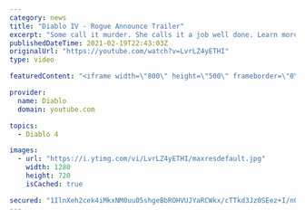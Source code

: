 ```yaml
---
category: news
title: "Diablo IV - Rogue Announce Trailer"
excerpt: "Some call it murder. She calls it a job well done. Learn more at Diablo4.com The Rogue is the newest addition to the Diablo IV campfire, combining range and ..."
publishedDateTime: 2021-02-19T22:43:03Z
originalUrl: "https://youtube.com/watch?v=LvrLZ4yETHI"
type: video

featuredContent: "<iframe width=\"800\" height=\"500\" frameborder=\"0\" src=\"https://www.youtube.com/embed/LvrLZ4yETHI\" allow=\"accelerometer; autoplay; encrypted-media; gyroscope; picture-in-picture\" allowfullscreen></iframe>"

provider:
  name: Diablo
  domain: youtube.com

topics:
  - Diablo 4

images:
  - url: "https://i.ytimg.com/vi/LvrLZ4yETHI/maxresdefault.jpg"
    width: 1280
    height: 720
    isCached: true

secured: "1IlnXeh2cek4iMkxNM0uu05shgeBbROHVUJYaRCWkx/cTTkd3Jz0SEez+I/n0SJe4K0xiisa230a0AuCgwf5XJgHhvFJtc5j14BZVFJ4hZac/UG7W7MNFZKXHCKtx0xBoKgaI8IuHkGzQOjtEMXLGyeAVPBPUoUDzV23MTHAK0YSDfosZC0PdH2UNZabl5DGguofSYKlqsPuBVbc+/OlY6xCCe2n8CYqX0WaO+fUT6/Le1i1zDfCoK903DZfXtjk38SqzNYQ2mQ2Y4tcHiXptzeHvd/5AEGtOSoUNxjKvdfUmlElXEFXxmiY8np3BT6iD0Pcb4ttqewEFhIg9RjTfSHMs3uGGvvx5Czpo6Pejw5oshLJd3r7SpGXEp+cWBqwW/mayXB8+4O0jg/Xq5Y+UcH56UA2hmVZYeyrvr2zGkXNrlVZr/7GwStHtjtLNW6J;d55Q+ocNxtO5bXY+6pItlg=="
---
```


